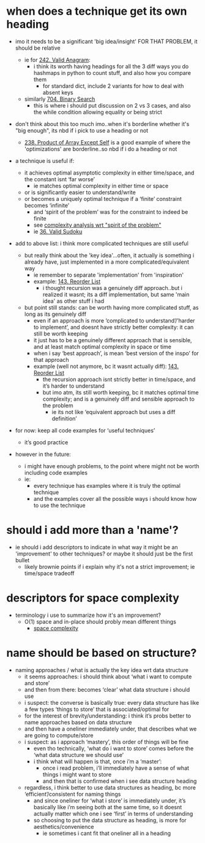 # when does a technique get its own heading
- imo it needs to be a significant 'big idea/insight' FOR THAT PROBLEM, it should be relative
	- ie for [242. Valid Anagram](../LeetCode/242.%20Valid%20Anagram.md): 
		- i think its worth having headings for all the 3 diff ways you do hashmaps in python to count stuff, and also how you compare them
			- for standard dict, include 2 variants for how to deal with absent keys
	- similarly [704. Binary Search](../LeetCode/704.%20Binary%20Search.md)
		- this is where i should put discussion on 2 vs 3 cases, and also the while condition allowing equality or being strict
- don't think about this too much imo..when it's borderline whether it's "big enough", its nbd if i pick to use a heading or not
	- [238. Product of Array Except Self](../LeetCode/238.%20Product%20of%20Array%20Except%20Self.md) is a good example of where the 'optimizations' are borderline..so nbd if i do a heading or not

- a technique is useful if:
	- it achieves optimal asymptotic complexity in either time/space, and the constant isnt ‘far worse’
		- ie matches optimal complexity in either time or space
	- or is significantly easier to understand/write
	- or becomes a uniquely optimal technique if a ‘finite’ constraint becomes ‘infinite’
		- and ‘spirit of the problem’ was for the constraint to indeed be finite
		- see [complexity analysis wrt "spirit of the problem"](complexity%20analysis%20wrt%20"spirit%20of%20the%20problem".md)
		- ie [36. Valid Sudoku](../LeetCode/36.%20Valid%20Sudoku.md)


- add to above list: i think more complicated techniques are still useful 
	- but really think about the 'key idea'...often, it actually is something i already have, just implemented in a more complicated/equivalent way
		- ie remember to separate 'implementation' from 'inspiration'
		- example: [143. Reorder List](../LeetCode/143.%20Reorder%20List.md)
			- i thought recursion was a genuinely diff approach..but i realized it wasnt; its a diff implementation, but same 'main idea' as other stuff i had
	- but point still stands: can be worth having more complicated stuff, as long as its genuinely diff
		- even if an approach is more ‘complicated to understand’/’harder to implement’, and doesnt have strictly better complexity: it can still be worth keeping
		- it just has to be a genuinely different approach that is sensible, and at least match optimal complexity in space or time
		- when i say ‘best approach’, is mean ‘best version of the inspo’ for that approach
		- example (well not anymore, bc it wasnt actually diff): [143. Reorder List](../LeetCode/143.%20Reorder%20List.md)
			- the recursion approach isnt strictly better in time/space, and it’s harder to understand
			- but imo atm, its still worth keeping, bc it matches optimal time complexity; and is a genuinely diff and sensible approach to the problem
				- ie its not like ‘equivalent approach but uses a diff definition’











- for now: keep all code examples for ‘useful techniques’
	- it’s good practice
- however in the future:
	- i might have enough problems, to the point where might not be worth including code examples
	- ie:
		- every technique has examples where it is truly the optimal technique
		- and the examples cover all the possible ways i should know how to use the technique










# should i add more than a 'name'?
- ie should i add descriptors to indicate in what way it might be an 'improvement' to other techniques? or maybe it should just be the first bullet
	- likely brownie points if i explain why it's not a strict improvement; ie time/space tradeoff



# descriptors for space complexity
- terminology i use to summarize how it's an improvement?
	- O(1) space and in-place should probly mean different things
		- [space complexity](space%20complexity.md)



# name should be based on structure?


- naming approaches / what is actually the key idea wrt data structure
	- it seems approaches: i should think about ‘what i want to compute and store’
	- and then from there: becomes ‘clear’ what data structure i should use
	- i suspect: the converse is basically true: every data structure has like a few types ‘things to store’ that is associated/optimal for
	- for the interest of brevity/understanding: i think it’s probs better to name approaches based on data structure
	- and then have a oneliner immediately under, that describes what we are going to compute/store
	- i suspect: as i approach ‘mastery’, this order of things will be fine
		- even tho technically, ‘what do i want to store’ comes before the ‘what data structure we should use’
		- i think what will happen is that, once i’m a ‘master’:
			- once i read problem, i’ll immediately have a sense of what things i might want to store
			- and then that is confirmed when i see data structure heading
	- regardless, i think better to use data structures as heading, bc more ‘efficient’/consistent for naming things
		- and since oneliner for ‘what i store’ is immediately under, it’s basically like i’m seeing both at the same time, so it doesnt actually matter which one i see ‘first’ in terms of understanding
		- so choosing to put the data structure as heading, is more for aesthetics/convenience
			- ie sometimes i cant fit that oneliner all in a heading

